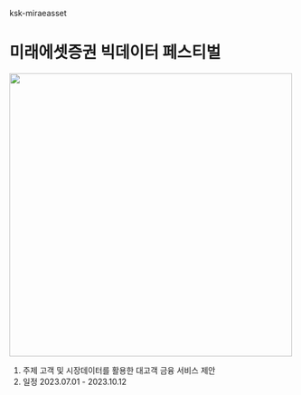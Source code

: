 ksk-miraeasset
# 미래에셋증권 빅데이터 페스티벌
<img src="https://d22mwcuo72mdnl.cloudfront.net/images/2023/top-4.png" width="500"> 

1. 주제
   고객 및 시장데이터를 활용한 대고객 금융 서비스 제안
2. 일정
   2023.07.01 - 2023.10.12
